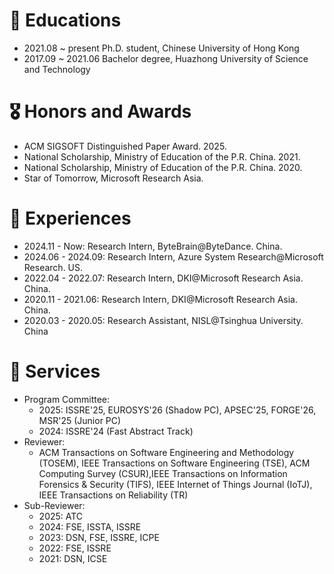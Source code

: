 # 📖 Educations
- 2021.08 ~ present Ph.D. student, Chinese University of Hong Kong
- 2017.09 ~ 2021.06 Bachelor degree, Huazhong University of Science and Technology

 
# 🎖 Honors and Awards
- ACM SIGSOFT Distinguished Paper Award. 2025.
- National Scholarship, Ministry of Education of the P.R. China. 2021.
- National Scholarship, Ministry of Education of the P.R. China. 2020.
- Star of Tomorrow, Microsoft Research Asia.



# 🏃 Experiences
- 2024.11 - Now: Research Intern, ByteBrain@ByteDance. China.
- 2024.06 - 2024.09: Research Intern, Azure System Research@Microsoft Research. US.
- 2022.04 - 2022.07: Research Intern, DKI@Microsoft Research Asia. China.
- 2020.11 - 2021.06: Research Intern, DKI@Microsoft Research Asia. China.
- 2020.03 - 2020.05: Research Assistant, NISL@Tsinghua University. China



# 💼 Services
- Program Committee:
  - 2025: ISSRE'25, EUROSYS'26 (Shadow PC), APSEC'25, FORGE'26, MSR'25 (Junior PC)
  - 2024: ISSRE'24 (Fast Abstract Track)
- Reviewer:
  - ACM Transactions on Software Engineering and Methodology (TOSEM), IEEE Transactions on Software Engineering (TSE), ACM Computing Survey (CSUR),IEEE Transactions on Information Forensics & Security (TIFS), IEEE Internet of Things Journal (IoTJ), IEEE Transactions on Reliability (TR)
- Sub-Reviewer:
  - 2025: ATC
  - 2024: FSE, ISSTA, ISSRE
  - 2023: DSN, FSE, ISSRE, ICPE
  - 2022: FSE, ISSRE
  - 2021: DSN, ICSE
